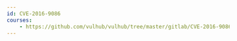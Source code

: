 ```yaml
---
id: CVE-2016-9086
courses:
    - https://github.com/vulhub/vulhub/tree/master/gitlab/CVE-2016-9086
---
```

